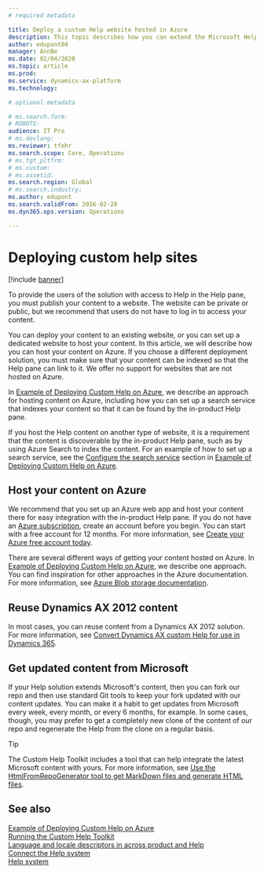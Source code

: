 ```yaml
---
# required metadata

title: Deploy a custom Help website hosted in Azure
description: This topic describes how you can extend the Microsoft Help to reflect your solution and then connect that to the Help pane in Finance and Operations apps. 
author: edupont04
manager: AnnBe
ms.date: 02/04/2020
ms.topic: article
ms.prod: 
ms.service: dynamics-ax-platform
ms.technology: 

# optional metadata

# ms.search.form: 
# ROBOTS: 
audience: IT Pro
# ms.devlang: 
ms.reviewer: tfehr
ms.search.scope: Core, Operations
# ms.tgt_pltfrm: 
# ms.custom: 
# ms.assetid: 
ms.search.region: Global
# ms.search.industry: 
ms.author: edupont
ms.search.validFrom: 2016-02-28
ms.dyn365.ops.version: Operations

---
```


# Deploying custom help sites

[!include [banner](../includes/banner.md)]

To provide the users of the solution with access to Help in the Help pane, you must publish your content to a website. The website can be private or public, but we recommend that users do not have to log in to access your content.  

You can deploy your content to an existing website, or you can set up a dedicated website to host your content. In this article, we will describe how you can host your content on Azure. If you choose a different deployment solution, you must make sure that your content can be indexed so that the Help pane can link to it. We offer no support for websites that are not hosted on Azure.  

In [Example of Deploying Custom Help on Azure](walkthrough-help-azure.md), we describe an approach for hosting content on Azure, including how you can set up a search service that indexes your content so that it can be found by the in-product Help pane.  

If you host the Help content on another type of website, it is a requirement that the content is discoverable by the in-product Help pane, such as by using Azure Search to index the content. For an example of how to set up a search service, see the [Configure the search service](walkthrough-help-azure.md#searchconfig) section in [Example of Deploying Custom Help on Azure](walkthrough-help-azure.md).  

## Host your content on Azure

We recommend that you set up an Azure web app and host your content there for easy integration with the in-product Help pane. If you do not have an [Azure subscription](/azure/guides/developer/azure-developer-guide#understanding-accounts-subscriptions-and-billing), create an account before you begin. You can start with a free account for 12 months. For more information, see [Create your Azure free account today](https://azure.microsoft.com/free/).  

There are several different ways of getting your content hosted on Azure. In [Example of Deploying Custom Help on Azure](walkthrough-help-azure.md), we describe one approach. You can find inspiration for other approaches in the Azure documentation. For more information, see [Azure Blob storage documentation](/azure/storage/blobs/).  

## Reuse Dynamics AX 2012 content

In most cases, you can reuse content from a Dynamics AX 2012 solution. For more information, see [Convert Dynamics AX custom Help for use in Dynamics 365](migrate-dynamicsax2012.md).  

## Get updated content from Microsoft

If your Help solution extends Microsoft's content, then you can fork our repo and then use standard Git tools to keep your fork updated with our content updates. You can make it a habit to get updates from Microsoft every week, every month, or every 6 months, for example. In some cases, though, you may prefer to get a completely new clone of the content of our repo and regenerate the Help from the clone on a regular basis.  

> [!TIP]
> The Custom Help Toolkit includes a tool that can help integrate the latest Microsoft content with yours. For more information, see [Use the HtmlFromRepoGenerator tool to get MarkDown files and generate HTML files](custom-help-toolkit.md#consoleapp).

## See also

[Example of Deploying Custom Help on Azure](walkthrough-help-azure.md)  
[Running the Custom Help Toolkit](custom-help-toolkit.md)  
[Language and locale descriptors in across product and Help](language-locale.md)  
[Connect the Help system](../../fin-ops/get-started/help-connect.md)  
[Help system](../../fin-ops/get-started/help-overview.md)  
